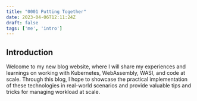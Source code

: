 ```yaml
---
title: "0001 Putting Together"
date: 2023-04-06T12:11:24Z
draft: false
tags: ['me', 'intro']
---
```

## Introduction

Welcome to my new blog website, where I will share my experiences and learnings on working with Kubernetes, WebAssembly, WASI, and code at scale. Through this blog, I hope to showcase the practical implementation of these technologies in real-world scenarios and provide valuable tips and tricks for managing workload at scale.
